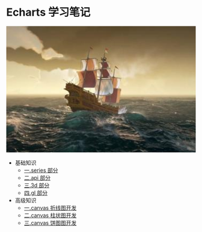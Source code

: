 # Echarts 学习笔记

![Echarts](./src/.vuepress/public/home.png)

- 基础知识
  - [一.series 部分](./base/config/1.index.html)
  - [二.api 部分](./base/project/1.index.html)
  - [三.3d 部分](./base/vue2.x/1.index.html)
  - [四.gl 部分](./base/vue3.x/1.index.html)
- 高级知识
  - [一.canvas 折线图开发](./senior/component/1.index.html)
  - [二.canvas 柱状图开发](./senior/typescript/1.index.html)
  - [三.canvas 饼图图开发](./senior/deploy/1.index.html)
